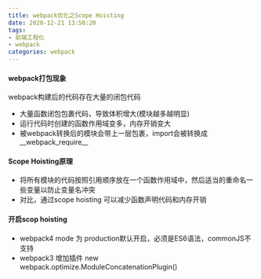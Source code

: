 ```yaml
---
title: webpack优化之Scope Hoisting
date: 2020-12-21 13:58:20
tags: 
- 前端工程化
- webpack
categories: webpack
---
```


#### webpack打包现象
webpack构建后的代码存在大量的闭包代码

* 大量函数闭包包裹代码，导致体积增大(模块越多越明显)
* 运行代码时创建的函数作用域变多，内存开销变大
* 被webpack转换后的模块会带上一层包裹，import会被转换成__webpack_require__

#### Scope Hoisting原理

* 将所有模块的代码按照引用顺序放在一个函数作用域中，然后适当的重命名一些变量以防止变量名冲突
* 对比，通过scope hoisting 可以减少函数声明代码和内存开销

#### 开启scop hoisting

* webpack4 mode 为 production默认开启，必须是ES6语法，commonJS不支持
* webpack3 增加插件 new webpack.optimize.ModuleConcatenationPlugin()